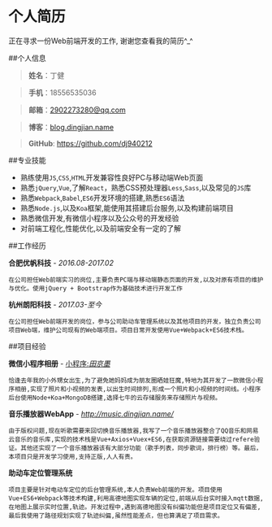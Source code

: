 #				个人简历

正在寻求一份Web前端开发的工作, 谢谢您查看我的简历^_^

##个人信息

> **姓名**：丁健

> **手机**：18556535036

> **邮箱**：2902273280@qq.com

> **博客**：[blog.dingjian.name](http://blog.dingjian.name/)

> **GitHub**: https://github.com/dj940212



##专业技能

+ 熟练使用`JS`,`CSS`,`HTML`开发兼容性良好PC与移动端Web页面
+ 熟悉`jQuery`,`Vue`,了解`React`，熟悉CSS预处理器`Less`,`Sass`,以及常见的`JS`库
+ 熟悉`Webpack`,`Babel`,`ES6`开发环境的搭建,熟悉`ES6`语法
+ 熟悉`Node.js`,以及`Koa`框架,能使用其搭建后台服务,以及构建前端项目
+ 熟悉微信开发,有微信小程序以及公众号的开发经验
+ 对前端工程化,性能优化,以及前端安全有一定的了解


##工作经历

**合肥优帆科技**   -   *2016.08-2017.02*

```
在公司担任Web前端实习的岗位,主要负责PC端与移动端静态页面的开发,以及对原有项目的维护与优化。使用jQuery + Bootstrap作为基础技术进行开发工作
```

**杭州朗阳科技**   -   *2017.03-至今*

```
在公司担任Web前端开发的岗位，参与公司助动车管理系统以及其他项目的开发，独立负责公司项目Web端，维护公司现有的Web端项目。项目日常开发使用Vue+Webpack+ES6技术栈。
```

##项目经验

**微信小程序相册**   -   [小程序:*田京墨*](https://github.com/dj940212/baby-wxapp)

```
恰逢去年我的小外甥女出生,为了避免她妈妈成为朋友圈晒娃狂魔,特地为其开发了一款微信小程序相册,实现了照片和小视频的发表,以出生时间排列,形成一个照片和小视频的时间线。小程序后台使用Node+Koa+MongoDB搭建,选择七牛的云存储服务来存储照片与视频。
```

**音乐播放器WebApp**   -  *http://music.dingjian.name/*

```
由于版权问题,现在听歌需要来回切换音乐播放器,我写了一个音乐播放器整合了QQ音乐和网易云音乐的音乐库,实现的技术栈是Vue+Axios+Vuex+ES6,在获取资源链接需要绕过refere验证。其他还实现了一个音乐播放器该有大部分功能（歌手列表，同步歌词，排行榜）等。最后，本项目只是开发学习使用,支持正版,人人有责。
```

**助动车定位管理系统**　　　　　　　　　　　　　　　　　　　　　　　　　　　　　  

```
项目主要是针对电动车定位的后台管理系统,本人负责Web前端的开发。项目使用Vue+ES6+Webpack等技术构建,利用高德地图实现车辆的定位,前端从后台实时接入mqtt数据,在地图上展示实时位置,轨迹。开发过程中,遇到高德地图没有纠偏功能但是项目定位又有偏差,最后我使用了路径规划实现了轨迹纠偏,虽然性能差点，但也算满足了项目需求。
```
